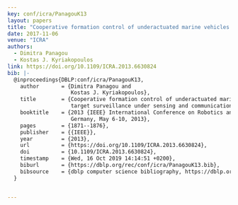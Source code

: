 ```yaml
---
key: conf/icra/PanagouK13
layout: papers
title: "Cooperative formation control of underactuated marine vehicles for target surveillance under sensing and communication constraints."
date: 2017-11-06
venue: "ICRA"
authors:
  - Dimitra Panagou
  - Kostas J. Kyriakopoulos
link: https://doi.org/10.1109/ICRA.2013.6630824
bib: |-
  @inproceedings{DBLP:conf/icra/PanagouK13,
    author       = {Dimitra Panagou and
                    Kostas J. Kyriakopoulos},
    title        = {Cooperative formation control of underactuated marine vehicles for
                    target surveillance under sensing and communication constraints},
    booktitle    = {2013 {IEEE} International Conference on Robotics and Automation, Karlsruhe,
                    Germany, May 6-10, 2013},
    pages        = {1871--1876},
    publisher    = {{IEEE}},
    year         = {2013},
    url          = {https://doi.org/10.1109/ICRA.2013.6630824},
    doi          = {10.1109/ICRA.2013.6630824},
    timestamp    = {Wed, 16 Oct 2019 14:14:51 +0200},
    biburl       = {https://dblp.org/rec/conf/icra/PanagouK13.bib},
    bibsource    = {dblp computer science bibliography, https://dblp.org}
  }


---
```

